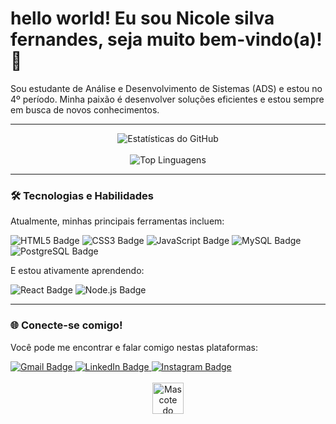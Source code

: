 # hello world! Eu sou Nicole silva fernandes, seja muito bem-vindo(a)! 👋

Sou estudante de Análise e Desenvolvimento de Sistemas (ADS) e estou no 4º período.
Minha paixão é desenvolver soluções eficientes e estou sempre em busca de novos conhecimentos.

---

<div align="center">
  <img src="https://github-readme-stats.vercel.app/api?username=[nihh406]&show_icons=true&theme=dark&include_all_commits=true&count_private=true&locale=pt-br" alt="Estatísticas do GitHub" />
</div>

<br>

<div align="center">
  <img src="https://github-readme-stats.vercel.app/api/top-langs/?username=[nihh406O]&layout=compact&theme=dark&locale=pt-br" alt="Top Linguagens" />
</div>

---

### 🛠️ Tecnologias e Habilidades

Atualmente, minhas principais ferramentas incluem:

<div align="left">
  <img src="https://img.shields.io/badge/HTML5-E34F26?style=for-the-badge&logo=html5&logoColor=white" alt="HTML5 Badge">
  <img src="https://img.shields.io/badge/CSS3-1572B6?style=for-the-badge&logo=css3&logoColor=white" alt="CSS3 Badge">
  <img src="https://img.shields.io/badge/JavaScript-F7DF1E?style=for-the-badge&logo=javascript&logoColor=black" alt="JavaScript Badge">
  <img src="https://img.shields.io/badge/MySQL-4479A1?style=for-the-badge&logo=mysql&logoColor=white" alt="MySQL Badge">
  <img src="https://img.shields.io/badge/PostgreSQL-316192?style=for-the-badge&logo=postgresql&logoColor=white" alt="PostgreSQL Badge">
</div>

E estou ativamente aprendendo:

<div align="left">
  <img src="https://img.shields.io/badge/React-61DAFB?style=for-the-badge&logo=react&logoColor=black" alt="React Badge">
  <img src="https://img.shields.io/badge/Node.js-339933?style=for-the-badge&logo=node.js&logoColor=white" alt="Node.js Badge">
</div>

---

### 🌐 Conecte-se comigo!

Você pode me encontrar e falar comigo nestas plataformas:

<div align="left">
  <a href="mailto:[nicolefernandes406@gmail.com]" target="_blank">
    <img src="https://img.shields.io/badge/Gmail-D14836?style=for-the-badge&logo=gmail&logoColor=white" alt="Gmail Badge">
  </a>
  <a href="https://www.linkedin.com/in/[https://www.linkedin.com/in/nicole-fernandes-2a573a381/]" target="_blank">
    <img src="https://img.shields.io/badge/LinkedIn-0077B5?style=for-the-badge&logo=linkedin&logoColor=white" alt="LinkedIn Badge">
  </a>
  <a href="https://instagram.com/[https://www.instagram.com/nih_silvanf?igsh=MXdrYWZnM2t5cDU1Mg==]" target="_blank">
    <img src="https://img.shields.io/badge/Instagram-E4405F?style=for-the-badge&logo=instagram&logoColor=white" alt="Instagram Badge">
  </a>
  
</div>

<br>

<div align="center">
  <img src="https://raw.githubusercontent.com/catppuccin/catppuccin/main/assets/images/cat-github.svg" alt="Mascote do GitHub - Catppuccin Theme" width="50" height="50">
</div>

